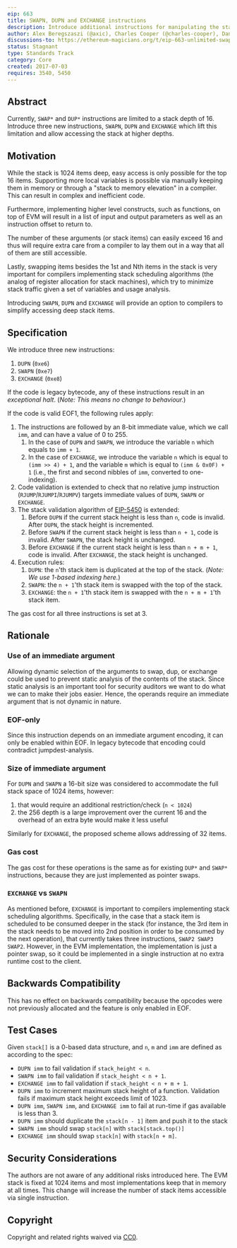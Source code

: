 ```yaml
---
eip: 663
title: SWAPN, DUPN and EXCHANGE instructions
description: Introduce additional instructions for manipulating the stack which allow accessing the stack at higher depths
author: Alex Beregszaszi (@axic), Charles Cooper (@charles-cooper), Danno Ferrin (@shemnon)
discussions-to: https://ethereum-magicians.org/t/eip-663-unlimited-swap-and-dup-instructions/3346
status: Stagnant
type: Standards Track
category: Core
created: 2017-07-03
requires: 3540, 5450
---
```


## Abstract

Currently, `SWAP*` and `DUP*` instructions are limited to a stack depth of 16. Introduce three new instructions, `SWAPN`, `DUPN` and `EXCHANGE` which lift this limitation and allow accessing the stack at higher depths.

## Motivation

While the stack is 1024 items deep, easy access is only possible for the top 16 items. Supporting more local variables is possible via manually keeping them in memory or through a "stack to memory elevation" in a compiler. This can result in complex and inefficient code.

Furthermore, implementing higher level constructs, such as functions, on top of EVM will result in a list of input and output parameters as well as an instruction offset to return to.

The number of these arguments (or stack items) can easily exceed 16 and thus will require extra care from a compiler to lay them out in a way that all of them are still accessible.

Lastly, swapping items besides the 1st and Nth items in the stack is very important for compilers implementing stack scheduling algorithms (the analog of register allocation for stack machines), which try to minimize stack traffic given a set of variables and usage analysis.

Introducing `SWAPN`, `DUPN` and `EXCHANGE` will provide an option to compilers to simplify accessing deep stack items.

## Specification

We introduce three new instructions:

1. `DUPN` (`0xe6`)
2. `SWAPN` (`0xe7`)
3. `EXCHANGE` (`0xe8`)

If the code is legacy bytecode, any of these instructions result in an *exceptional halt*. (*Note: This means no change to behaviour.*)

If the code is valid EOF1, the following rules apply:

1. The instructions are followed by an 8-bit immediate value, which we call `imm`, and can have a value of 0 to 255.
   1. In the case of `DUPN` and `SWAPN`, we introduce the variable `n` which equals to `imm + 1`.
   2. In the case of `EXCHANGE`, we introduce the variable `n` which is equal to `(imm >> 4) + 1`, and the variable `m` which is equal to `(imm & 0x0F) + 1` (i.e., the first and second nibbles of `imm`, converted to one-indexing).
2. Code validation is extended to check that no relative jump instruction (`RJUMP`/`RJUMPI`/`RJUMPV`) targets immediate values of `DUPN`, `SWAPN` or `EXCHANGE`.
3. The stack validation algorithm of [EIP-5450](./eip-5450.md) is extended:
   1. Before `DUPN` if the current stack height is less than `n`, code is invalid. After `DUPN`, the stack height is incremented.
   2. Before `SWAPN` if the current stack height is less than `n + 1`, code is invalid. After `SWAPN`, the stack height is unchanged.
   3. Before `EXCHANGE` if the current stack height is less than `n + m + 1`, code is invalid. After `EXCHANGE`, the stack height is unchanged.
4. Execution rules:
   1. `DUPN`: the `n`'th stack item is duplicated at the top of the stack. (*Note: We use 1-based indexing here.*)
   2. `SWAPN`: the `n + 1`'th stack item is swapped with the top of the stack.
   3. `EXCHANGE`: the `n + 1`'th stack item is swapped with the `n + m + 1`'th stack item.

The gas cost for all three instructions is set at 3.

## Rationale

### Use of an immediate argument

Allowing dynamic selection of the arguments to swap, dup, or exchange could be used to prevent static analysis of the contents of the stack. Since static analysis is an important tool for security auditors we want to do what we can to make their jobs easier. Hence, the operands require an immediate argument that is not dynamic in nature. 

### EOF-only

Since this instruction depends on an immediate argument encoding, it can only be enabled within EOF. In legacy bytecode that encoding could contradict jumpdest-analysis.

### Size of immediate argument

For `DUPN` and `SWAPN` a 16-bit size was considered to accommodate the full stack space of 1024 items, however:

1. that would require an additional restriction/check (`n < 1024`)
2. the 256 depth is a large improvement over the current 16 and the overhead of an extra byte would make it less useful

Similarly for `EXCHANGE`, the proposed scheme allows addressing of 32 items.

### Gas cost

The gas cost for these operations is the same as for existing `DUP*` and `SWAP*` instructions, because they are just implemented as pointer swaps.

### `EXCHANGE` vs `SWAPN`

As mentioned before, `EXCHANGE` is important to compilers implementing stack scheduling algorithms. Specifically, in the case that a stack item is scheduled to be consumed deeper in the stack (for instance, the 3rd item in the stack needs to be moved into 2nd position in order to be consumed by the next operation), that currently takes three instructions, `SWAP2 SWAP3 SWAP2`. However, in the EVM implementation, the implementation is just a pointer swap, so it could be implemented in a single instruction at no extra runtime cost to the client.

## Backwards Compatibility

This has no effect on backwards compatibility because the opcodes were not previously allocated and the feature is only enabled in EOF.

## Test Cases

Given `stack[]` is a 0-based data structure, and `n`, `m` and `imm` are defined as according to the spec:

- `DUPN imm` to fail validation if `stack_height < n`.
- `SWAPN imm` to fail validation if `stack_height < n + 1`.
- `EXCHANGE imm` to fail validation if `stack_height < n + m + 1`.
- `DUPN imm` to increment maximum stack height of a function. Validation fails if maximum stack height exceeds limit of 1023.
- `DUPN imm`, `SWAPN imm`, and `EXCHANGE imm` to fail at run-time if gas available is less than 3.
- `DUPN imm` should duplicate the `stack[n - 1]` item and push it to the stack
- `SWAPN imm` should swap `stack[n]` with `stack[stack.top()]`
- `EXCHANGE imm` should swap `stack[n]` with `stack[n + m]`.

## Security Considerations

The authors are not aware of any additional risks introduced here. The EVM stack is fixed at 1024 items and most implementations keep that in memory at all times. This change will increase the number of stack items accessible via single instruction.

## Copyright

Copyright and related rights waived via [CC0](../LICENSE.md).
